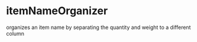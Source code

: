 # itemNameOrganizer
organizes an item name by separating the quantity and weight to a different column 
